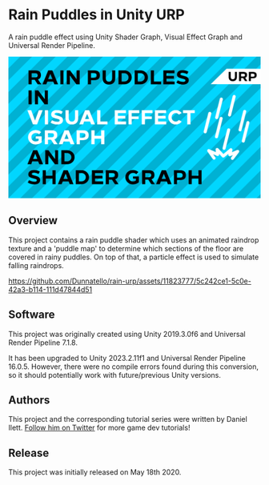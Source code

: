 # Rain Puddles in Unity URP

A rain puddle effect using Unity Shader Graph, Visual Effect Graph and Universal Render Pipeline.

![Rain Banner](banner.jpg)

## Overview

This project contains a rain puddle shader which uses an animated raindrop texture and a 'puddle map' to determine which sections of the floor are covered in rainy puddles. On top of that, a particle effect is used to simulate falling raindrops.


https://github.com/Dunnatello/rain-urp/assets/11823777/5c242ce1-5c0e-42a3-b114-111d47844d51



## Software

This project was originally created using Unity 2019.3.0f6 and Universal Render Pipeline 7.1.8.

It has been upgraded to Unity 2023.2.11f1 and Universal Render Pipeline 16.0.5. However, there were no compile errors found during this conversion, so it should potentially work with future/previous Unity versions.

## Authors

This project and the corresponding tutorial series were written by Daniel Ilett. [Follow him on Twitter](https://twitter.com/daniel_ilett) for more game dev tutorials!

## Release

This project was initially released on May 18th 2020. 
